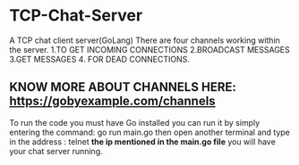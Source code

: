# TCP-Chat-Server
A TCP chat client server(GoLang)
 There are four channels working within the server.
 1.TO GET INCOMING CONNECTIONS
 2.BROADCAST MESSAGES
 3.GET MESSAGES
 4. FOR DEAD CONNECTIONS.
## KNOW MORE ABOUT CHANNELS HERE: https://gobyexample.com/channels
 To run the code you must have Go installed
 you can run it by simply entering the command:
 go run main.go
then open another terminal and type in the address : 
 telnet **the ip mentioned in the main.go file**
you will have your chat server running.

